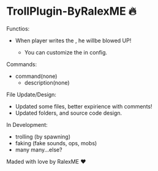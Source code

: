 # TrollPlugin-ByRalexME 🔥

Functios:
   - When player writes the <Message>, he willbe blowed UP!
      - You can customize the <Message> in config.

Commands:  
   - command(none)
      - description(none)

File Update/Design:

   - Updated some files, better expirience with comments!
   - Updated folders, and source code design.

In Development:
   - trolling (by spawning)
   - faking (fake sounds, ops, mobs)
   - many many...else?

Maded with love by RalexME ❤️
